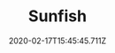 ---
templateKey: blog-post
featuredpost: false
date: 2020-02-17T15:45:45.711Z
type: fish
title: Sunfish
description: A common river fish.
note: 
sellPrice: 30
featuredimage: /img/Sunfish.png
tags:
  - Town
  - Forest
  - 6am – 7pm
  - Spring
  - Summer
  - Sun
  - Wind
  - River Fish Bundle
  - Baked Fish
---